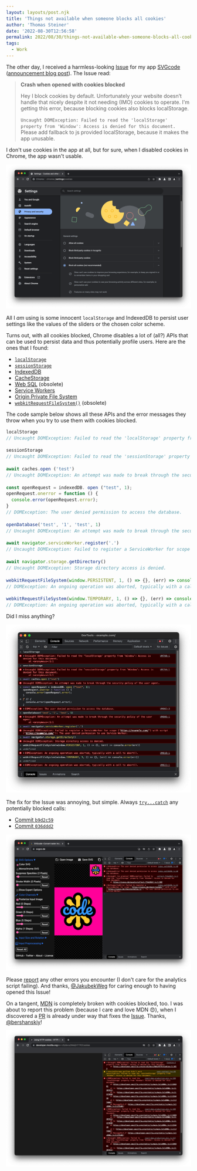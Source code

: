 ```yaml
---
layout: layouts/post.njk
title: 'Things not available when someone blocks all cookies'
author: 'Thomas Steiner'
date: '2022-08-30T12:56:58'
permalink: 2022/08/30/things-not-available-when-someone-blocks-all-cookies/index.html
tags:
  - Work
---
```


The other day, I received a harmless-looking [Issue](https://github.com/tomayac/SVGcode/issues/86) for my app [SVGcode](https://svgco.de/)
([announcement blog post](/2021/11/22/releasing-svgcode/index.html)). The Issue read:

> **Crash when opened with cookies blocked**
>
> Hey
> I block cookies by default. Unfortunately your website doesn’t handle that nicely despite it not needing (IMO) cookies to operate.
> I'm getting this error, because blocking cookies also blocks localStorage.
>
> `Uncaught DOMException: Failed to read the 'localStorage' property from 'Window': Access is denied for this document.`
> Please add fallback to js provided localStorage, because it makes the app unusable.

I don't use cookies in the app at all, but for sure, when I disabled cookies in Chrome, the app wasn't usable.

![Chrome Settings with all cookies blocked.](/images/chrome-block-cookies.png)

All I _am_ using is some innocent `localStorage` and IndexedDB to persist user settings like the values of the sliders or the chosen color scheme.

Turns out, with all cookies blocked, Chrome disables a lot of (all?) APIs that can be used to persist data and thus potentially profile users. Here are the ones that I found:

- [`localStorage`](https://developer.mozilla.org/en-US/docs/Web/API/Window/localStorage)
- [`sessionStorage`](https://developer.mozilla.org/en-US/docs/Web/API/Window/sessionStorage)
- [IndexedDB](https://developer.mozilla.org/en-US/docs/Web/API/IndexedDB_API)
- [CacheStorage](https://developer.mozilla.org/en-US/docs/Web/API/CacheStorage)
- [Web SQL](https://www.w3.org/TR/webdatabase/) (obsolete)
- [Service Workers](https://developer.mozilla.org/en-US/docs/Web/API/Service_Worker_API)
- [Origin Private File System](https://web.dev/file-system-access/#accessing-the-origin-private-file-system)
- [`webkitRequestFileSystem()`](https://developer.mozilla.org/en-US/docs/Web/API/Window/requestFileSystem) (obsolete)

The code sample below shows all these APIs and the error messages they throw when you try to use them with cookies blocked.

```js
localStorage
// Uncaught DOMException: Failed to read the 'localStorage' property from Window: Access is denied for this document.

sessionStorage
// Uncaught DOMException: Failed to read the 'sessionStorage' property from 'Window: Access is denied for this document.

await caches.open ('test')
// Uncaught DOMException: An attempt was made to break through the security policy of the user agent.

const openRequest = indexedDB. open ("test", 1);
openRequest.onerror = function () {
  console.error(openRequest.error);
}
// DOMException: The user denied permission to access the database.

openDatabase('test', '1', 'test', 1)
// Uncaught DOMException: An attempt was made to break through the security policy of the user agent.

await navigator.serviceWorker.register('.')
// Uncaught DOMException: Failed to register a ServiceWorker for scope ('https://example.com/') with script ('https://example.com/'): The user denied permission to use Service Worker.

await navigator.storage.getDirectory()
// Uncaught DOMException: Storage directory access is denied.

webkitRequestFileSystem(window.PERSISTENT, 1, () => {}, (err) => console.error(err))
// DOMException: An ongoing operation was aborted, typically with a call to abort().

webkitRequestFileSystem(window.TEMPORARY, 1, () => {}, (err) => console.error(err))
// DOMException: An ongoing operation was aborted, typically with a call to abort().
```

Did I miss anything?

![Console errors when trying to access localStorage, sessionStorage, the Cache API, IndexedDB, and Web SQL.](/images/chrome-cookie-errors.png)

The fix for the Issue was annoying, but simple. Always [`try...catch`](https://developer.mozilla.org/en-US/docs/Web/JavaScript/Reference/Statements/try...catch) any potentially blocked calls:

- [Commit `b9d2c59`](https://github.com/tomayac/SVGcode/commit/b9d2c59bc579c103b8ac154432d65eec9688e853)
- [Commit `036ddd2`](https://github.com/tomayac/SVGcode/commit/036ddd27cbcc7923b0f8da7072a34a0e3de764b1)

![SVGcode app with blocked cookies working and showing caught exceptions in the DevTools console.](/images/svgcode-errors.png)

Please [report](https://github.com/tomayac/SVGcode/issues/) any other errors you encounter (I don't care for the analytics script failing). And thanks, [@JakubekWeg](https://github.com/JakubekWeg) for caring enough to having opened this Issue!

On a tangent, [MDN](https://developer.mozilla.org/en-US/) is completely broken with cookies blocked, too. I was about to report this problem (because I care and love MDN 😍),
when I discovered a [PR](https://github.com/mdn/yari/pull/6352) is already under way that fixes the [Issue](https://github.com/mdn/yari/issues/6758). Thanks, [@bershanskiy](https://github.com/bershanskiy)!

![MDN with blocked cookies](/images/mdn-error.png)